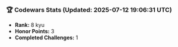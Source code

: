 ### 🏆 Codewars Stats (Updated: 2025-07-12 19:06:31 UTC)

- **Rank:** 8 kyu
- **Honor Points:** 3
- **Completed Challenges:** 1
